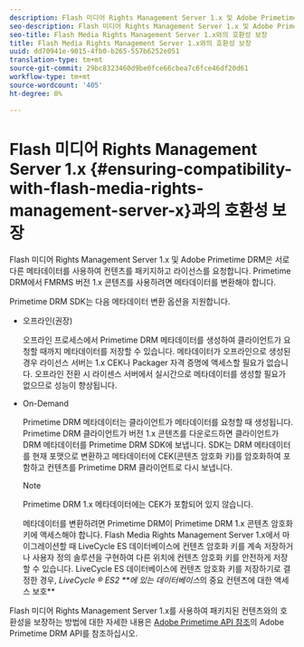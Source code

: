```yaml
---
description: Flash 미디어 Rights Management Server 1.x 및 Adobe Primetime DRM은 서로 다른 메타데이터를 사용하여 컨텐츠를 패키지하고 라이선스를 요청합니다. Primetime DRM에서 FMRMS 버전 1.x 콘텐츠를 사용하려면 메타데이터를 변환해야 합니다.
seo-description: Flash 미디어 Rights Management Server 1.x 및 Adobe Primetime DRM은 서로 다른 메타데이터를 사용하여 컨텐츠를 패키지하고 라이선스를 요청합니다. Primetime DRM에서 FMRMS 버전 1.x 콘텐츠를 사용하려면 메타데이터를 변환해야 합니다.
seo-title: Flash Media Rights Management Server 1.x와의 호환성 보장
title: Flash Media Rights Management Server 1.x와의 호환성 보장
uuid: dd70941e-9015-4fb0-b265-557b6252e051
translation-type: tm+mt
source-git-commit: 29bc8323460d9be0fce66cbea7c6fce46df20d61
workflow-type: tm+mt
source-wordcount: '405'
ht-degree: 0%

---
```



# Flash 미디어 Rights Management Server 1.x {#ensuring-compatibility-with-flash-media-rights-management-server-x}과의 호환성 보장

Flash 미디어 Rights Management Server 1.x 및 Adobe Primetime DRM은 서로 다른 메타데이터를 사용하여 컨텐츠를 패키지하고 라이선스를 요청합니다. Primetime DRM에서 FMRMS 버전 1.x 콘텐츠를 사용하려면 메타데이터를 변환해야 합니다.

Primetime DRM SDK는 다음 메타데이터 변환 옵션을 지원합니다.

* 오프라인(권장)

   오프라인 프로세스에서 Primetime DRM 메타데이터를 생성하여 클라이언트가 요청할 때까지 메타데이터를 저장할 수 있습니다. 메타데이터가 오프라인으로 생성된 경우 라이선스 서버는 1.x CEK나 Packager 자격 증명에 액세스할 필요가 없습니다. 오프라인 전환 시 라이센스 서버에서 실시간으로 메타데이터를 생성할 필요가 없으므로 성능이 향상됩니다.
* On-Demand

   Primetime DRM 메타데이터는 클라이언트가 메타데이터를 요청할 때 생성됩니다. Primetime DRM 클라이언트가 버전 1.x 콘텐츠를 다운로드하면 클라이언트가 DRM 메타데이터를 Primetime DRM SDK에 보냅니다. SDK는 DRM 메타데이터를 현재 포맷으로 변환하고 메타데이터에 CEK(콘텐츠 암호화 키)를 암호화하여 포함하고 컨텐츠를 Primetime DRM 클라이언트로 다시 보냅니다.

   >[!NOTE]
   >
   >Primetime DRM 1.x 메타데이터에는 CEK가 포함되어 있지 않습니다.

   메타데이터를 변환하려면 Primetime DRM이 Primetime DRM 1.x 콘텐츠 암호화 키에 액세스해야 합니다. Flash Media Rights Management Server 1.x에서 마이그레이션할 때 LiveCycle ES 데이터베이스에 컨텐츠 암호화 키를 계속 저장하거나 사용자 정의 솔루션을 구현하여 다른 위치에 컨텐츠 암호화 키를 안전하게 저장할 수 있습니다. LiveCycle ES 데이터베이스에 컨텐츠 암호화 키를 저장하기로 결정한 경우, *LiveCycle ® ES2 **에 있는 데이터베이스*의 중요 컨텐츠에 대한 액세스 보호**

Flash 미디어 Rights Management Server 1.x를 사용하여 패키지된 컨텐츠와의 호환성을 보장하는 방법에 대한 자세한 내용은 [Adobe Primetime API 참조](https://help.adobe.com/en_US/primetime/api/index.html#api-Adobe_Primetime_API_References)의 Adobe Primetime DRM API를 참조하십시오.
